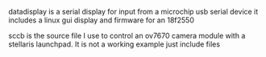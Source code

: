 datadisplay is a serial display for input from a microchip usb serial device 
it includes a linux gui display and firmware for an 18f2550

sccb is the source file I use to control an ov7670 camera module with a stellaris launchpad.
It is not a working example just include files
